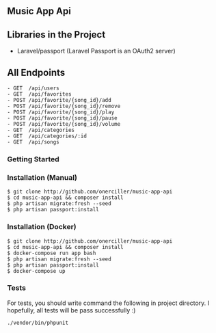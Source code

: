 
## Music App Api

## Libraries in the Project
 - Laravel/passport (Laravel Passport is an OAuth2 server)

## All Endpoints
```
- GET  /api/users
- GET  /api/favorites
- POST /api/favorite/{song_id}/add
- POST /api/favorite/{song_id}/remove
- POST /api/favorite/{song_id}/play
- POST /api/favorite/{song_id}/pause
- POST /api/favorite/{song_id}/volume
- GET  /api/categories
- GET  /api/categories/:id
- GET  /api/songs 

```

### Getting Started

### Installation (Manual)
```console
$ git clone http://github.com/onerciller/music-app-api    
$ cd music-app-api && composer install 
$ php artisan migrate:fresh --seed 
$ php artisan passport:install 

```
### Installation (Docker)

```console
$ git clone http://github.com/onerciller/music-app-api    
$ cd music-app-api && composer install 
$ docker-compose run app bash
$ php artisan migrate:fresh --seed 
$ php artisan passport:install
$ docker-compose up 

```

### Tests 
For tests, you should write command the following in project directory. 
I hopefully, all tests will be pass successfully :)

``` 
./vendor/bin/phpunit 
```
